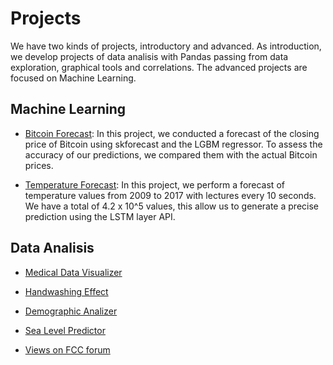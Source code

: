 <!-- ---
layout: default
--- -->

<!-- Comentarios -->


<!-- Text can be **bold**, _italic_, or ~~strikethrough~~. -->
<!-- [Link to another page](./another-page.html). -->
<!-- There should be whitespace between paragraphs. -->

<!-- # Header 1 -->
<!-- ## Header 2 -->

<!-- 
     > This is a blockquote following a header.
     >
     > When something is important enough, you do it even if the odds are not in your favor.
-->

<!--  #### Header 4 

  *   This is an unordered list following a header.
  *   This is an unordered list following a header.
  *   This is an unordered list following a header.

  ##### Header 5

  1.  This is an ordered list following a header.
  2.  This is an ordered list following a header.
  3.  This is an ordered list following a header.

  ###### Header 6

| head1        | head two          | three |
|:-------------|:------------------|:------|
| ok           | good swedish fish | nice  |
| out of stock | good and plenty   | nice  |
| ok           | good `oreos`      | hmm   |
| ok           | good `zoute` drop | yumm  |

  ### There's a horizontal rule below this.

  * * *

  ### Here is an unordered list:

  *   Item foo
  *   Item bar
  *   Item baz
  *   Item zip

  ### And an ordered list:

  1.  Item one
  1.  Item two
  1.  Item three
  1.  Item four

  ### And a nested list:

- level 1 item
  - level 2 item
  - level 2 item
    - level 3 item
    - level 3 item
- level 1 item
  - level 2 item
  - level 2 item
  - level 2 item
- level 1 item
  - level 2 item
  - level 2 item
- level 1 item

### Small image

![Octocat](https://github.githubassets.com/images/icons/emoji/octocat.png)

### Large image

![Branching](https://guides.github.com/activities/hello-world/branching.png)


### Definition lists can be used with HTML syntax.

<dl>
<dt>Name</dt>
<dd>Godzilla</dd>
<dt>Born</dt>
<dd>1952</dd>
<dt>Birthplace</dt>
<dd>Japan</dd>
<dt>Color</dt>
<dd>Green</dd>
</dl>

```
Long, single-line code blocks should not wrap. They should horizontally scroll if they are too long. This line should be long enough to demonstrate this.
```

```
The final element.
```
--> 

# Projects
We have two kinds of projects, introductory and advanced. As introduction, we develop projects of data analisis with Pandas passing from data exploration, graphical tools and correlations. The advanced projects are focused on Machine Learning.     

## Machine Learning

* [Bitcoin Forecast](https://github.com/PhyData/Bitcoin_Forecast): In this project, we conducted a forecast of the closing price of Bitcoin using skforecast and the LGBM regressor. To assess the accuracy of our predictions, we compared them with the actual Bitcoin prices.
  
* [Temperature Forecast](https://github.com/PhyData/Temperature_Forecast): In this project, we perform a forecast of temperature values from 2009 to 2017 with lectures every 10 seconds. We have a total of 4.2 x 10^5 values, this allow us to generate a precise prediction using the LSTM layer API.

## Data Analisis 

* [Medical Data Visualizer](https://github.com/PhyData/Medical_Data_Visualizer)

* [Handwashing Effect](https://github.com/PhyData/Handwashing_Effect)
  
* [Demographic Analizer](https://github.com/PhyData/Demographic_Analizer)
  
* [Sea Level Predictor](https://github.com/PhyData/Sea_Level_Predictor)
  
* [Views on FCC forum](https://github.com/PhyData/Views_FCCForum)
